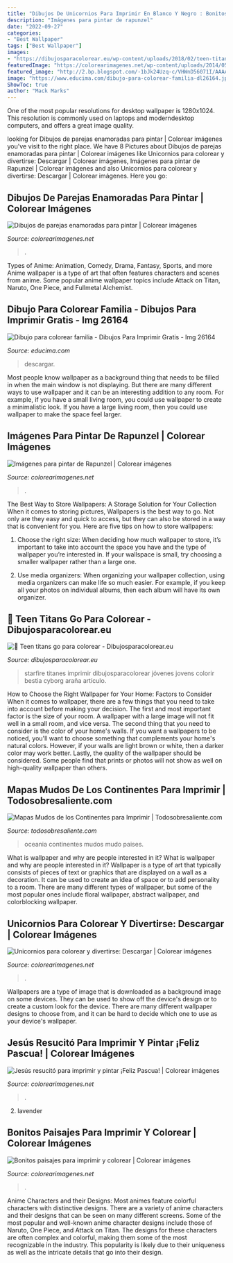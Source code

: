 ```yaml
---
title: "Dibujos De Unicornios Para Imprimir En Blanco Y Negro : Bonitos Paisajes Para Imprimir Y Colorear"
description: "Imágenes para pintar de rapunzel"
date: "2022-09-27"
categories:
- "Best Wallpaper"
tags: ["Best Wallpaper"]
images:
- "https://dibujosparacolorear.eu/wp-content/uploads/2018/02/teen-titans-go-para-colorear.png"
featuredImage: "https://colorearimagenes.net/wp-content/uploads/2014/05/coloreardibujosdeunicornio1.gif"
featured_image: "http://2.bp.blogspot.com/-1bJk24Uzq-c/VHWnD56071I/AAAAAAAAABA/rj6XvBPmZKE/s1600/mapa-mudo-de-oceania-para-imprimir.jpg"
image: "https://www.educima.com/dibujo-para-colorear-familia-dl26164.jpg"
ShowToc: true
author: "Mack Marks"
---
```



One of the most popular resolutions for desktop wallpaper is 1280x1024. This resolution is commonly used on laptops and moderndesktop computers, and offers a great image quality.

	

		
looking for Dibujos de parejas enamoradas para pintar | Colorear imágenes you've visit to the right place. We have 8 Pictures about Dibujos de parejas enamoradas para pintar | Colorear imágenes like Unicornios para colorear y divertirse: Descargar | Colorear imágenes, Imágenes para pintar de Rapunzel | Colorear imágenes and also Unicornios para colorear y divertirse: Descargar | Colorear imágenes. Here you go:
		
    
## Dibujos De Parejas Enamoradas Para Pintar | Colorear Imágenes

<img loading=lazy src="https://colorearimagenes.net/wp-content/uploads/2014/12/amorpareja.jpg4_.jpg" onerror="this.onerror=null;this.src='https://tse4.mm.bing.net/th?id=OIP.YUvkDQWXjuENuyAr7oYZgAHaKb&amp;pid=15.1';" alt="Dibujos de parejas enamoradas para pintar | Colorear imágenes">

_Source: colorearimagenes.net_

>. 

	

Types of Anime: Animation, Comedy, Drama, Fantasy, Sports, and more
Anime wallpaper is a type of art that often features characters and scenes from anime. Some popular anime wallpaper topics include Attack on Titan, Naruto, One Piece, and Fullmetal Alchemist.

    
## Dibujo Para Colorear Familia - Dibujos Para Imprimir Gratis - Img 26164

<img loading=lazy src="https://www.educima.com/dibujo-para-colorear-familia-dl26164.jpg" onerror="this.onerror=null;this.src='https://tse3.mm.bing.net/th?id=OIP.sI_GeUIJVyB_CF_AdshvUQHaKc&amp;pid=15.1';" alt="Dibujo para colorear familia - Dibujos Para Imprimir Gratis - Img 26164">

_Source: educima.com_

>descargar. 

	

Most people know wallpaper as a background thing that needs to be filled in when the main window is not displaying. But there are many different ways to use wallpaper and it can be an interesting addition to any room. For example, if you have a small living room, you could use wallpaper to create a minimalistic look. If you have a large living room, then you could use wallpaper to make the space feel larger.

    
## Imágenes Para Pintar De Rapunzel | Colorear Imágenes

<img loading=lazy src="https://colorearimagenes.net/wp-content/uploads/2015/08/Rapunzel-Tangled-Dibujo.jpg" onerror="this.onerror=null;this.src='https://tse4.mm.bing.net/th?id=OIP.xaPkxwOizcw2ZsibBtil4AHaKp&amp;pid=15.1';" alt="Imágenes para pintar de Rapunzel | Colorear imágenes">

_Source: colorearimagenes.net_

>. 

	

The Best Way to Store Wallpapers: A Storage Solution for Your Collection
When it comes to storing pictures, Wallpapers is the best way to go. Not only are they easy and quick to access, but they can also be stored in a way that is convenient for you. Here are five tips on how to store wallpapers:
1) Choose the right size: When deciding how much wallpaper to store, it’s important to take into account the space you have and the type of wallpaper you’re interested in. If your wallspace is small, try choosing a smaller wallpaper rather than a large one.

2) Use media organizers: When organizing your wallpaper collection, using media organizers can make life so much easier. For example, if you keep all your photos on individual albums, then each album will have its own organizer.

    
## 💠 Teen Titans Go Para Colorear - Dibujosparacolorear.eu

<img loading=lazy src="https://dibujosparacolorear.eu/wp-content/uploads/2018/02/teen-titans-go-para-colorear.png" onerror="this.onerror=null;this.src='https://tse2.mm.bing.net/th?id=OIP.FUksUIXVCUKfBL8ZNJj4yAAAAA&amp;pid=15.1';" alt="💠 Teen titans go para colorear - Dibujosparacolorear.eu">

_Source: dibujosparacolorear.eu_

>starfire titanes imprimir dibujosparacolorear jóvenes jovens colorir bestia cyborg araña artículo. 

	

How to Choose the Right Wallpaper for Your Home: Factors to Consider
When it comes to wallpaper, there are a few things that you need to take into account before making your decision. The first and most important factor is the size of your room. A wallpaper with a large image will not fit well in a small room, and vice versa. 
The second thing that you need to consider is the color of your home's walls. If you want a wallpapers to be noticed, you'll want to choose something that complements your home's natural colors. However, if your walls are light brown or white, then a darker color may work better. 
Lastly, the quality of the wallpaper should be considered. Some people find that prints or photos will not show as well on high-quality wallpaper than others.

    
## Mapas Mudos De Los Continentes Para Imprimir | Todosobresaliente.com

<img loading=lazy src="http://2.bp.blogspot.com/-1bJk24Uzq-c/VHWnD56071I/AAAAAAAAABA/rj6XvBPmZKE/s1600/mapa-mudo-de-oceania-para-imprimir.jpg" onerror="this.onerror=null;this.src='https://tse4.mm.bing.net/th?id=OIP.EcayfAWhgG9Bw6B4Ku2C8QHaKe&amp;pid=15.1';" alt="Mapas Mudos de los Continentes para Imprimir | Todosobresaliente.com">

_Source: todosobresaliente.com_

>oceania continentes mudos mudo paises. 

	

What is wallpaper and why are people interested in it?
What is wallpaper and why are people interested in it?
Wallpaper is a type of art that typically consists of pieces of text or graphics that are displayed on a wall as a decoration. It can be used to create an idea of space or to add personality to a room. There are many different types of wallpaper, but some of the most popular ones include floral wallpaper, abstract wallpaper, and colorblocking wallpaper.

    
## Unicornios Para Colorear Y Divertirse: Descargar | Colorear Imágenes

<img loading=lazy src="https://colorearimagenes.net/wp-content/uploads/2014/05/coloreardibujosdeunicornio1.gif" onerror="this.onerror=null;this.src='https://tse2.mm.bing.net/th?id=OIP.V7yQC4aV9KjUPfMn7hr7YAHaKe&amp;pid=15.1';" alt="Unicornios para colorear y divertirse: Descargar | Colorear imágenes">

_Source: colorearimagenes.net_

>. 

	

Wallpapers are a type of image that is downloaded as a background image on some devices. They can be used to show off the device's design or to create a custom look for the device. There are many different wallpaper designs to choose from, and it can be hard to decide which one to use as your device's wallpaper.

    
## Jesús Resucitó Para Imprimir Y Pintar ¡Feliz Pascua! | Colorear Imágenes

<img loading=lazy src="https://colorearimagenes.net/wp-content/uploads/2015/03/resurrecciomn.jpg3_.jpg" onerror="this.onerror=null;this.src='https://tse3.mm.bing.net/th?id=OIP.3ErA3N9fkG12U6ALgXBImQAAAA&amp;pid=15.1';" alt="Jesús resucitó para imprimir y pintar ¡Feliz Pascua! | Colorear imágenes">

_Source: colorearimagenes.net_

>. 

	

2. lavender 

    
## Bonitos Paisajes Para Imprimir Y Colorear | Colorear Imágenes

<img loading=lazy src="https://colorearimagenes.net/wp-content/uploads/2015/07/paisajes.jpg" onerror="this.onerror=null;this.src='https://tse2.mm.bing.net/th?id=OIP.2X399hUZDpGk3b9igqqcjAHaFT&amp;pid=15.1';" alt="Bonitos paisajes para imprimir y colorear | Colorear imágenes">

_Source: colorearimagenes.net_

>. 

	

Anime Characters and their Designs: Most animes feature colorful characters with distinctive designs.
There are a variety of anime characters and their designs that can be seen on many different screens. Some of the most popular and well-known anime character designs include those of Naruto, One Piece, and Attack on Titan. The designs for these characters are often complex and colorful, making them some of the most recognizable in the industry. This popularity is likely due to their uniqueness as well as the intricate details that go into their design.

